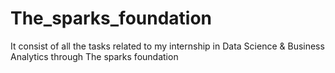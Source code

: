# The_sparks_foundation
It consist of all the tasks related to my internship in Data Science &amp; Business Analytics through The sparks foundation
